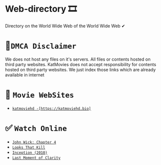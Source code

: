 # Web-directory 🎞
 Directory on the World Wide Web of the World Wide Web ✔

#  🚩`DMCA Disclaimer`
We does not host any files on it's servers. All files or contents hosted on third party websites. KatMovies does not accept responsibility for contents hosted on third party websites. We just index those links which are already available in internet

# 🧭 `Movie WebSites`
-   [`katmoviehd -[https://katmoviehd.bio]`](https://katmoviehd.bio)

# ✅ `Watch Online`
-   [`John Wick: Chapter 4`](https://katmoviehd.bio/movies/john-wick-chapter-4)
-   [`Looks That Kill`](https://katmoviehd.bio/movies/looks-that-kill)
-   [`Inception (2010)`](https://katmoviehd.bio/movies/inception)
-   [`Last Moment of Clarity`](https://katmoviehd.bio/movies/last-moment-of-clarity/)
